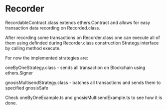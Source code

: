 # Recorder
RecordableContract.class extends ethers.Contract and allows for easy transaction data recording on Recorded.class.

After recording some transactions on Recorder.class one can execute all of them using definded during Recorder.class construction Strategy.interface by calling method execute.

For now the implemented strategies are:

  oneByOneStrategy.class - sends all transaction on Blockchain using ethers.Signer
  
  gnosisMultisendStrategy.class - batches all transactions and sends them to specified gnosisSafe
  
Check oneByOneExample.ts and gnosisMultisendExample.ts to see how it is done.
